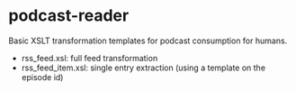 # podcast-reader

Basic XSLT transformation templates for podcast consumption for humans.

* rss_feed.xsl: full feed transformation
* rss_feed_item.xsl: single entry extraction (using a template on the episode id)